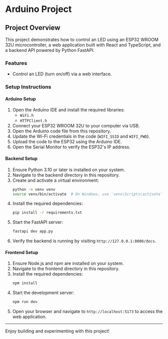# Arduino Project
## Project Overview

This project demonstrates how to control an LED using an ESP32 WROOM 32U microcontroller, a web application built with React and TypeScript, and a backend API powered by Python FastAPI.

### Features
- Control an LED (turn on/off) via a web interface.
### Setup Instructions

#### Arduino Setup
1. Open the Arduino IDE and install the required libraries:
    - `WiFi.h`
    - `HTTPClient.h`
2. Connect your ESP32 WROOM 32U to your computer via USB.
3. Open the Arduino code file from this repository.
4. Update the Wi-Fi credentials in the code (`WIFI_SSID` and `WIFI_PWD`).
5. Upload the code to the ESP32 using the Arduino IDE.
6. Open the Serial Monitor to verify the ESP32's IP address.

#### Backend Setup
1. Ensure Python 3.10 or later is installed on your system.
2. Navigate to the backend directory in this repository.
3. Create and activate a virtual environment:
    ```bash
    python -m venv venv
    source venv/bin/activate  # On Windows, use `venv\Scripts\activate`
    ```
4. Install the required dependencies:
    ```bash
    pip install -r requirements.txt
    ```
5. Start the FastAPI server:
    ```bash
    fastapi dev app.py
    ```
6. Verify the backend is running by visiting `http://127.0.0.1:8000/docs`.

#### Frontend Setup
1. Ensure Node.js and npm are installed on your system.
2. Navigate to the frontend directory in this repository.
3. Install the required dependencies:
    ```bash
    npm install
    ```
4. Start the development server:
    ```bash
    npm run dev
    ```
5. Open your browser and navigate to `http://localhost:5173` to access the web application.

---

Enjoy building and experimenting with this project!
